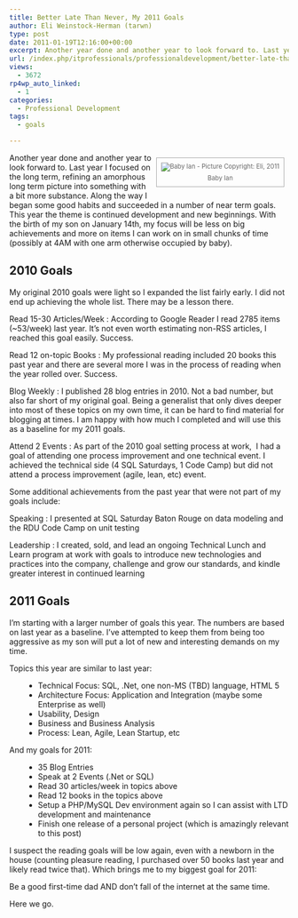 ```yaml
---
title: Better Late Than Never, My 2011 Goals
author: Eli Weinstock-Herman (tarwn)
type: post
date: 2011-01-19T12:16:00+00:00
excerpt: Another year done and another year to look forward to. Last year I focused on the long term, refining an amorphous long term picture into something with a bit more substance. Along the way I began some good habits and succeeded in a number of near term goals. This year the theme is continued development and new beginnings. With the birth of my son on January 14th, my focus will be less on big achievements and more on items I can work on in small chunks of time (possibly at 4AM with one arm otherwise occupied by baby).
url: /index.php/itprofessionals/professionaldevelopment/better-late-than-never-my/
views:
  - 3672
rp4wp_auto_linked:
  - 1
categories:
  - Professional Development
tags:
  - goals

---
```

<div style="border: 1px solid #AAAAAA; float: right; font-size: 80%; color: #666666; text-align: center; padding: 8px; margin: 8px;">
  <img src="http://tiernok.com/LTDBlog/01152011484_sm.jpg" alt="Baby Ian - Picture Copyright: Eli, 2011" style="padding-bottom: 5px;" /><br /> Baby Ian
</div>

Another year done and another year to look forward to. Last year I focused on the long term, refining an amorphous long term picture into something with a bit more substance. Along the way I began some good habits and succeeded in a number of near term goals. This year the theme is continued development and new beginnings. With the birth of my son on January 14th, my focus will be less on big achievements and more on items I can work on in small chunks of time (possibly at 4AM with one arm otherwise occupied by baby).

<h2 style="clear: left;">
  2010 Goals
</h2>

My original 2010 goals were light so I expanded the list fairly early. I did not end up achieving the whole list. There may be a lesson there.

Read 15-30 Articles/Week
:   According to Google Reader I read 2785 items (~53/week) last year. It&#8217;s not even worth estimating non-RSS articles, I reached this goal easily. Success.

Read 12 on-topic Books
:   My professional reading included 20 books this past year and there are several more I was in the process of reading when the year rolled over. Success.

Blog Weekly
:   I published 28 blog entries in 2010. Not a bad number, but also far short of my original goal. Being a generalist that only dives deeper into most of these topics on my own time, it can be hard to find material for blogging at times. I am happy with how much I completed and will use this as a baseline for my 2011 goals.

Attend 2 Events
:   As part of the 2010 goal setting process at work,  I had a goal of attending one process improvement and one technical event. I achieved the technical side (4 SQL Saturdays, 1 Code Camp) but did not attend a process improvement (agile, lean, etc) event.

Some additional achievements from the past year that were not part of my goals include:

Speaking
:   I presented at SQL Saturday Baton Rouge on data modeling and the RDU Code Camp on unit testing

Leadership
:   I created, sold, and lead an ongoing Technical Lunch and Learn program at work with goals to introduce new technologies and practices into the company, challenge and grow our standards, and kindle greater interest in continued learning

## 2011 Goals

I&#8217;m starting with a larger number of goals this year. The numbers are based on last year as a baseline. I&#8217;ve attempted to keep them from being too aggressive as my son will put a lot of new and interesting demands on my time.

Topics this year are similar to last year:

<ul style="margin-left: 2em">
  <li>
    Technical Focus: SQL, .Net, one non-MS (TBD) language, HTML 5
  </li>
  <li>
    Architecture Focus: Application and Integration (maybe some Enterprise as well)
  </li>
  <li>
    Usability, Design
  </li>
  <li>
    Business and Business Analysis
  </li>
  <li>
    Process: Lean, Agile, Lean Startup, etc
  </li>
</ul>

And my goals for 2011:

<ul style="margin-left: 2em">
  <li>
    35 Blog Entries
  </li>
  <li>
    Speak at 2 Events (.Net or SQL)
  </li>
  <li>
    Read 30 articles/week in topics above
  </li>
  <li>
    Read 12 books in the topics above
  </li>
  <li>
    Setup a PHP/MySQL Dev environment again so I can assist with LTD development and maintenance
  </li>
  <li>
    Finish one release of a personal project (which is amazingly relevant to this post)
  </li>
</ul>

I suspect the reading goals will be low again, even with a newborn in the house (counting pleasure reading, I purchased over 50 books last year and likely read twice that). Which brings me to my biggest goal for 2011:

Be a good first-time dad AND don&#8217;t fall of the internet at the same time.

Here we go.